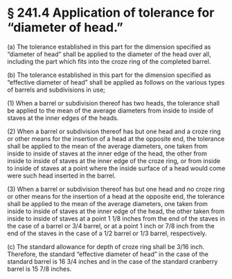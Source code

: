 # § 241.4   Application of tolerance for “diameter of head.”

(a) The tolerance established in this part for the dimension specified as “diameter of head” shall be applied to the diameter of the head over all, including the part which fits into the croze ring of the completed barrel. 


(b) The tolerance established in this part for the dimension specified as “effective diameter of head” shall be applied as follows on the various types of barrels and subdivisions in use; 


(1) When a barrel or subdivision thereof has two heads, the tolerance shall be applied to the mean of the average diameters from inside to inside of staves at the inner edges of the heads. 


(2) When a barrel or subdivision thereof has but one head and a croze ring or other means for the insertion of a head at the opposite end, the tolerance shall be applied to the mean of the average diameters, one taken from inside to inside of staves at the inner edge of the head, the other from inside to inside of staves at the inner edge of the croze ring, or from inside to inside of staves at a point where the inside surface of a head would come were such head inserted in the barrel. 


(3) When a barrel or subdivision thereof has but one head and no croze ring or other means for the insertion of a head at the opposite end, the tolerance shall be applied to the mean of the average diameters, one taken from inside to inside of staves at the inner edge of the head, the other taken from inside to inside of staves at a point 1
1/8 inches from the end of the staves in the case of a barrel or 
3/4 barrel, or at a point 1 inch or 
7/8 inch from the end of the staves in the case of a 
1/2 barrel or 
1/3 barrel, respectively. 


(c) The standard allowance for depth of croze ring shall be 
3/16 inch. Therefore, the standard “effective diameter of head” in the case of the standard barrel is 16
3/4 inches and in the case of the standard cranberry barrel is 15
7/8 inches. 




